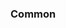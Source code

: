 <!-- Space: Projects -->
<!-- Parent: EnvSecrets -->
<!-- Title: Examples EnvSecrets -->
<!-- Label: Examples -->
<!-- Include: ./../disclaimer.md -->
<!-- Include: ac:toc -->

### Common
